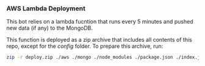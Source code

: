 ### AWS Lambda Deployment
This bot relies on a lambda fucntion that runs every 5 minutes and pushed new data (if any) to the MongoDB.

This function is deployed as a zip archive that includes all contents of this repo, except for the _config_ folder. To prepare this archive, run:

```sh
zip -r deploy.zip ./aws ./mongo ./node_modules ./package.json ./index.js -x ./aws/rounds.json
```
